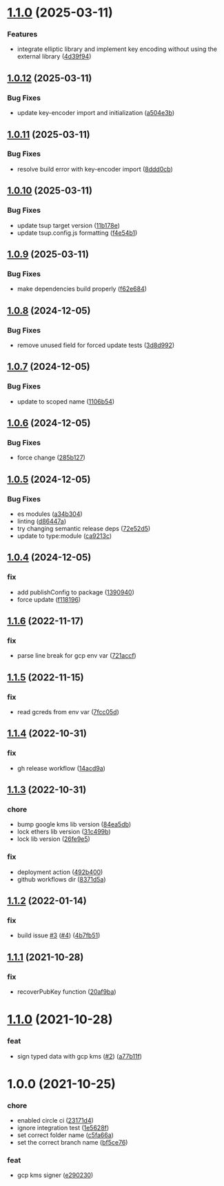 # [1.1.0](https://github.com/Ex-Populus/ethers-gcp-kms-signer/compare/1.0.12...1.1.0) (2025-03-11)


### Features

* integrate elliptic library and implement key encoding without using the external library ([4d39f94](https://github.com/Ex-Populus/ethers-gcp-kms-signer/commit/4d39f94692ed4359071f3b582dce1ba06abd5387))

## [1.0.12](https://github.com/Ex-Populus/ethers-gcp-kms-signer/compare/1.0.11...1.0.12) (2025-03-11)


### Bug Fixes

* update key-encoder import and initialization ([a504e3b](https://github.com/Ex-Populus/ethers-gcp-kms-signer/commit/a504e3bd3300c72546fb211249e8f47770ff5c8b))

## [1.0.11](https://github.com/Ex-Populus/ethers-gcp-kms-signer/compare/1.0.10...1.0.11) (2025-03-11)


### Bug Fixes

* resolve build error with key-encoder import ([8ddd0cb](https://github.com/Ex-Populus/ethers-gcp-kms-signer/commit/8ddd0cbb14d6bcf0f851cd4dfb2871a14e965b26))

## [1.0.10](https://github.com/Ex-Populus/ethers-gcp-kms-signer/compare/1.0.9...1.0.10) (2025-03-11)


### Bug Fixes

* update tsup target version ([11b178e](https://github.com/Ex-Populus/ethers-gcp-kms-signer/commit/11b178ef0dce4bb973e54dfa65a0b037dffa2416))
* update tsup.config.js formatting ([f4e54b1](https://github.com/Ex-Populus/ethers-gcp-kms-signer/commit/f4e54b14a717c0fe96a4d729e637cf956ec0bcde))

## [1.0.9](https://github.com/Ex-Populus/ethers-gcp-kms-signer/compare/1.0.8...1.0.9) (2025-03-11)


### Bug Fixes

* make dependencies build properly ([f62e684](https://github.com/Ex-Populus/ethers-gcp-kms-signer/commit/f62e68407a9cdd4f165e12a6c6016c870b3a74e9))

## [1.0.8](https://github.com/Ex-Populus/ethers-gcp-kms-signer/compare/1.0.7...1.0.8) (2024-12-05)


### Bug Fixes

* remove unused field for forced update tests ([3d8d992](https://github.com/Ex-Populus/ethers-gcp-kms-signer/commit/3d8d99238e77bc8196173be7e5c81ec8ec3f6ed1))

## [1.0.7](https://github.com/Ex-Populus/ethers-gcp-kms-signer/compare/1.0.6...1.0.7) (2024-12-05)


### Bug Fixes

* update to scoped name ([1106b54](https://github.com/Ex-Populus/ethers-gcp-kms-signer/commit/1106b54738d2ed2d7efa647d9fa9e04175cc57d7))

## [1.0.6](https://github.com/Ex-Populus/ethers-gcp-kms-signer/compare/1.0.5...1.0.6) (2024-12-05)


### Bug Fixes

* force change ([285b127](https://github.com/Ex-Populus/ethers-gcp-kms-signer/commit/285b1278ed27d0a8e36328e6b4d8a60461329fba))

## [1.0.5](https://github.com/Ex-Populus/ethers-gcp-kms-signer/compare/v1.0.4...1.0.5) (2024-12-05)


### Bug Fixes

* es modules ([a34b304](https://github.com/Ex-Populus/ethers-gcp-kms-signer/commit/a34b30465eb7a7c6898c6c9ee982afac77e915b3))
* linting ([d86447a](https://github.com/Ex-Populus/ethers-gcp-kms-signer/commit/d86447add1f0cc91c7593df951561659c4eb50e5))
* try changing semantic release deps ([72e52d5](https://github.com/Ex-Populus/ethers-gcp-kms-signer/commit/72e52d51c79c3b358bbd2da7bcc13b3859f1b7e5))
* update to type:module ([ca9213c](https://github.com/Ex-Populus/ethers-gcp-kms-signer/commit/ca9213c58dcec0366c1d13873b4eb91f10ad0a7b))

## [1.0.4](https://github.com/Ex-Populus/ethers-gcp-kms-signer/compare/v1.0.3...v1.0.4) (2024-12-05)


### fix

* add publishConfig to package ([1390940](https://github.com/Ex-Populus/ethers-gcp-kms-signer/commit/139094046d9150032a515f8cb94c79fd0fc060c6))
* force update ([f118196](https://github.com/Ex-Populus/ethers-gcp-kms-signer/commit/f11819608ca44e5e7528016b026f85e362c1006c))

## [1.1.6](https://github.com/openlawteam/ethers-gcp-kms-signer/compare/v1.1.5...v1.1.6) (2022-11-17)


### fix

* parse line break for gcp env var ([721accf](https://github.com/openlawteam/ethers-gcp-kms-signer/commit/721accf412fdcb271f1e4e559820a6e0071e52d6))

## [1.1.5](https://github.com/openlawteam/ethers-gcp-kms-signer/compare/v1.1.4...v1.1.5) (2022-11-15)


### fix

* read gcreds from env var ([7fcc05d](https://github.com/openlawteam/ethers-gcp-kms-signer/commit/7fcc05d79e4d06bda0920dcc785e0560cd7d2835))

## [1.1.4](https://github.com/openlawteam/ethers-gcp-kms-signer/compare/v1.1.3...v1.1.4) (2022-10-31)


### fix

* gh release workflow ([14acd9a](https://github.com/openlawteam/ethers-gcp-kms-signer/commit/14acd9a3ebd47e29f3d4d0e6062902f88c984ed2))

## [1.1.3](https://github.com/openlawteam/ethers-gcp-kms-signer/compare/v1.1.2...v1.1.3) (2022-10-31)


### chore

* bump google kms lib version ([84ea5db](https://github.com/openlawteam/ethers-gcp-kms-signer/commit/84ea5dbcf1751cd59d4095ae836257379dd52352))
* lock ethers lib version ([31c499b](https://github.com/openlawteam/ethers-gcp-kms-signer/commit/31c499b9f317fbd6be055f540a08e2d25cb50abe))
* lock lib version ([26fe9e5](https://github.com/openlawteam/ethers-gcp-kms-signer/commit/26fe9e5b61a516a389b7e72639b7e34524561755))


### fix

* deployment action ([492b400](https://github.com/openlawteam/ethers-gcp-kms-signer/commit/492b40084844ab82aadde3784a96ee29af8ad995))
* github workflows dir ([8371d5a](https://github.com/openlawteam/ethers-gcp-kms-signer/commit/8371d5a1eb8cc1ee0927f7fab2bf6bf79bed7820))

## [1.1.2](https://github.com/openlawteam/ethers-gcp-kms-signer/compare/v1.1.1...v1.1.2) (2022-01-14)


### fix

* build issue [#3](https://github.com/openlawteam/ethers-gcp-kms-signer/issues/3) ([#4](https://github.com/openlawteam/ethers-gcp-kms-signer/issues/4)) ([4b7fb51](https://github.com/openlawteam/ethers-gcp-kms-signer/commit/4b7fb51dcf0d68a52cb525bc2b3a96bcab95ca2c))

## [1.1.1](https://github.com/openlawteam/ethers-gcp-kms-signer/compare/v1.1.0...v1.1.1) (2021-10-28)


### fix

* recoverPubKey function ([20af9ba](https://github.com/openlawteam/ethers-gcp-kms-signer/commit/20af9ba81d25c1f61bd902d3e23e5f416ae345e9))

# [1.1.0](https://github.com/openlawteam/ethers-gcp-kms-signer/compare/v1.0.0...v1.1.0) (2021-10-28)


### feat

* sign typed data with gcp kms ([#2](https://github.com/openlawteam/ethers-gcp-kms-signer/issues/2)) ([a77b11f](https://github.com/openlawteam/ethers-gcp-kms-signer/commit/a77b11f85621d12b087977c27302dadf27ed9b39))

# 1.0.0 (2021-10-25)


### chore

* enabled circle ci ([23171d4](https://github.com/openlawteam/ethers-gcp-kms-signer/commit/23171d4b857370933df429c5018d3d8fe5b7b2c2))
* ignore integration test ([1e5628f](https://github.com/openlawteam/ethers-gcp-kms-signer/commit/1e5628f74efb91773fb9eed5f621ee804b72bcc2))
* set correct folder name ([c5fa66a](https://github.com/openlawteam/ethers-gcp-kms-signer/commit/c5fa66ab7716715e76e7a4c7abf683c74f787501))
* set the correct branch name ([bf5ce76](https://github.com/openlawteam/ethers-gcp-kms-signer/commit/bf5ce76c7638aa318ce2c7bf4dc784dc9ace8df3))


### feat

* gcp kms signer ([e290230](https://github.com/openlawteam/ethers-gcp-kms-signer/commit/e290230386a28a4b6b7fa4b4ecb13e365f1b8ed0))
